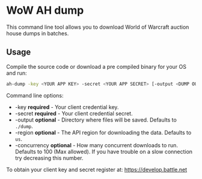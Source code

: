 # WoW AH dump

This command line tool allows you to download World of Warcraft auction house dumps in batches.

## Usage

Compile the source code or download a pre compiled binary for your OS and run:

```bash
ah-dump -key <YOUR APP KEY> -secret <YOUR APP SECRET> [-output <DUMP OUTPUT DIR>] [-region <API REGION>] [-concurrency <NUMBER>]
``` 

Command line options:
* -key **required** - Your client credential key.
* -secret **required** - Your client credential secret.
* -output **optional** - Directory where files will be saved. Defaults to `./dump`.
* -region **optional** - The API region for downloading the data. Defaults to `us`.
* -concurrency **optional** - How many concurrent downloads to run. Defaults to 100 (Max allowed). If you have trouble on a slow connection try decreasing this number.

To obtain your client key and secret register at: https://develop.battle.net